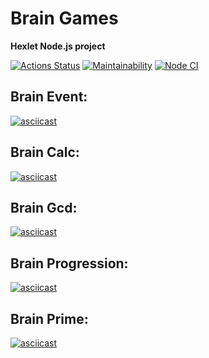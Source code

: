 # Brain Games
**Hexlet Node.js project**

[![Actions Status](https://github.com/alXmas/backend-project-lvl1/workflows/hexlet-check/badge.svg)](https://github.com/alXmas/backend-project-lvl1/actions)
[![Maintainability](https://api.codeclimate.com/v1/badges/a99a88d28ad37a79dbf6/maintainability)](https://codeclimate.com/github/codeclimate/codeclimate/maintainability)
[![Node CI](https://github.com/alXmas/backend-project-lvl1/workflows/Node.js/badge.svg)](https://github.com/alXmas/backend-project-lvl1/actions/)

## Brain Event:
[![asciicast](https://asciinema.org/a/ZR3rba2oYvHVNJmJByKBFNYxf.svg)](https://asciinema.org/a/ZR3rba2oYvHVNJmJByKBFNYxf)
## Brain Calc:
[![asciicast](https://asciinema.org/a/Aq4cucvfbEpjDqJJztHTZjTkH.svg)](https://asciinema.org/a/Aq4cucvfbEpjDqJJztHTZjTkH)
## Brain Gcd:
[![asciicast](https://asciinema.org/a/fwVvNJTMIfj3TezDoPdEojjR6.svg)](https://asciinema.org/a/fwVvNJTMIfj3TezDoPdEojjR6)
## Brain Progression:
[![asciicast](https://asciinema.org/a/PAgk8e5bHLvQtLfvUNZlWfuMe.svg)](https://asciinema.org/a/PAgk8e5bHLvQtLfvUNZlWfuMe)
## Brain Prime:
[![asciicast](https://asciinema.org/a/pX4RVcuQwu9CHb5zcoIB2PHX9.svg)](https://asciinema.org/a/pX4RVcuQwu9CHb5zcoIB2PHX9)
